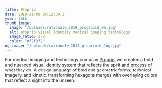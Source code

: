 ```yaml
---
title: Proprio
date: 2018-11-09 00:12:00 Z
year: 2018
thumb_image:
  image: "/uploads/rationale_2018_proprioid_0a.jpg"
  alt: proprio visual identity medical imaging technology
  image_ratio: 3-2
  color: "#f2f2f2"
og_image: "/uploads/rationale_2018_proprioid_1og.jpg"
---
```


For medical imaging and technology company [Proprio](http://propriovision.com), we created a bold and nuanced visual identity system that reflects the spirit and process of what they do. A design language of bold and geometric forms, technical imagery, and kinetic, transforming hexagons merges with overlaying colors that reflect a sight into the unseen.
